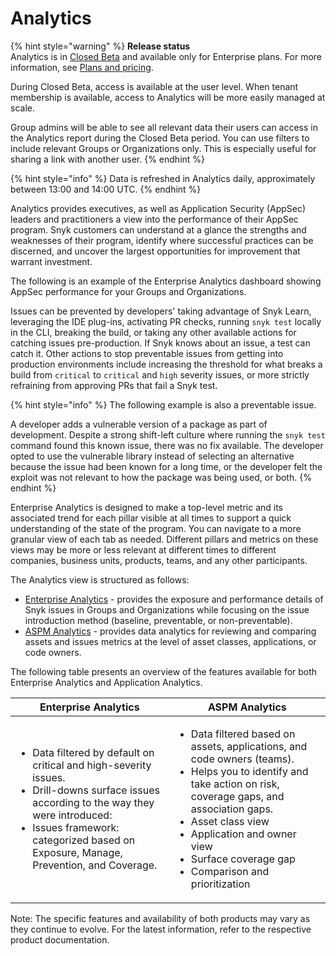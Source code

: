 # Analytics

{% hint style="warning" %}
**Release status**\
Analytics is in [Closed Beta](../../getting-started/snyk-release-process.md#closed-beta) and available only for Enterprise plans. For more information, see [Plans and pricing](https://snyk.io/plans).

During Closed Beta, access is available at the user level. When tenant membership is available, access to Analytics will be more easily managed at scale.

Group admins will be able to see all relevant data their users can access in the  Analytics report during the Closed Beta period. You can use filters to include relevant Groups or Organizations only. This is especially useful for sharing a link with another user.
{% endhint %}

{% hint style="info" %}
Data is refreshed in Analytics daily, approximately between 13:00 and 14:00 UTC.
{% endhint %}

Analytics provides executives, as well as Application Security (AppSec) leaders and practitioners a view into the performance of their AppSec program. Snyk customers can understand at a glance the strengths and weaknesses of their program, identify where successful practices can be discerned, and uncover the largest opportunities for improvement that warrant investment.

The following is an example of the Enterprise Analytics dashboard showing AppSec performance for your Groups and Organizations.&#x20;

Issues can be prevented by developers' taking advantage of Snyk Learn, leveraging the IDE plug-ins, activating PR checks, running `snyk test` locally in the CLI, breaking the build, or taking any other available actions for catching issues pre-production. If Snyk knows about an issue, a test can catch it. Other actions to stop preventable issues from getting into production environments include increasing the threshold for what breaks a build from `critical` to `critical` and `high` severity issues, or more strictly refraining from approving PRs that fail a Snyk test.

{% hint style="info" %}
The following example is also a preventable issue.

A developer adds a vulnerable version of a package as part of development. Despite a strong shift-left culture where running the `snyk test` command found this known issue, there was no fix available. The developer opted to use the vulnerable library instead of selecting an alternative because the issue had been known for a long time, or the developer felt the exploit was not relevant to how the package was being used, or both.
{% endhint %}

Enterprise Analytics is designed to make a top-level metric and its associated trend for each pillar visible at all times to support a quick understanding of the state of the program. You can navigate to a more granular view of each tab as needed. Different pillars and metrics on these views may be more or less relevant at different times to different companies, business units, products, teams, and any other participants.&#x20;

The Analytics view is structured as follows:

* [Enterprise Analytics](enterprise-analytics.md) - provides the exposure and performance details of Snyk issues in Groups and Organizations while focusing on the issue introduction method (baseline, preventable, or non-preventable).
* [ASPM Analytics](aspm-analytics/) - provides data analytics for reviewing and comparing assets and issues metrics at the level of asset classes, applications, or code owners.

The following table presents an overview of the features available for both Enterprise Analytics and Application Analytics.

| Enterprise Analytics                                                                                                                                                                                                                                      | ASPM Analytics                                                                                                                                                                                                                                                                                                     |
| --------------------------------------------------------------------------------------------------------------------------------------------------------------------------------------------------------------------------------------------------------- | ------------------------------------------------------------------------------------------------------------------------------------------------------------------------------------------------------------------------------------------------------------------------------------------------------------------ |
| <ul><li>Data filtered by default on critical and high-severity issues.</li><li>Drill-downs surface issues according to the way they were introduced:</li><li>Issues framework: categorized based on Exposure, Manage, Prevention, and Coverage.</li></ul> | <ul><li>Data filtered based on assets, applications, and code owners (teams).</li><li>Helps you to identify and take action on risk, coverage gaps, and association gaps.</li><li>Asset class view</li><li>Application and owner view</li><li>Surface coverage gap</li><li>Comparison and prioritization</li></ul> |

Note: The specific features and availability of both products may vary as they continue to evolve. For the latest information, refer to the respective product documentation.

